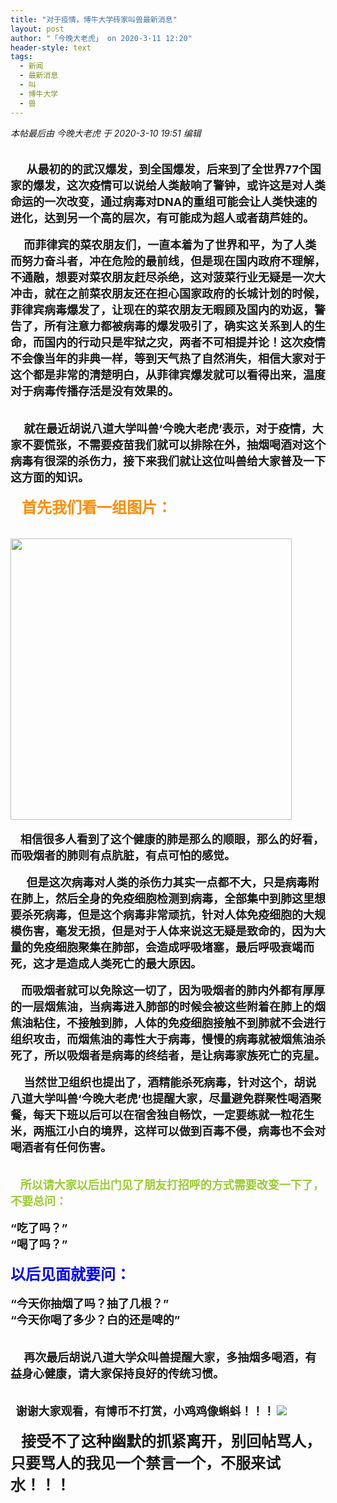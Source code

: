 ```yaml
---
title: "对于疫情，博牛大学砖家叫兽最新消息"
layout: post
author: "「今晚大老虎」 on 2020-3-11 12:20"
header-style: text
tags:
  - 新闻
  - 最新消息
  - 叫
  - 博牛大学
  - 兽
---
```


<head></head>
<body>
 <i class="pstatus"> 本帖最后由 今晚大老虎 于 2020-3-10 19:51 编辑 </i>
 <br> 
 <br> 
 <br> 
 <font size="4"><strong>&nbsp; &nbsp;&nbsp; &nbsp;从最初的的武汉爆发，到全国爆发，后来到了全世界77个国家的爆发，这次疫情可以说给人类敲响了警钟，或许这是对人类命运的一次改变，通过病毒对DNA的重组可能会让人类快速的进化，达到另一个高的层次，有可能成为超人或者葫芦娃的。</strong></font>
 <br> 
 <br> 
 <font size="4"><strong>&nbsp; &nbsp;&nbsp;&nbsp;而菲律宾的菜农朋友们，一直本着为了世界和平，为了人类而努力奋斗者，冲在危险的最前线，但是现在国内政府不理解，不通融，想要对菜农朋友赶尽杀绝，这对菠菜行业无疑是一次大冲击，就在之前菜农朋友还在担心国家政府的长城计划的时候，菲律宾病毒爆发了，让现在的菜农朋友无暇顾及国内的劝返，警告了，所有注意力都被病毒的爆发吸引了，确实这关系到人的生命，而国内的行动只是牢狱之灾，两者不可相提并论！这次疫情不会像当年的非典一样，等到天气热了自然消失，相信大家对于这个都是非常的清楚明白，从菲律宾爆发就可以看得出来，温度对于病毒传播存活是没有效果的。</strong></font>
 <br> 
 <br> 
 <br> 
 <font size="4"><strong>&nbsp; &nbsp;&nbsp;&nbsp;就在最近胡说八道大学叫兽‘今晚大老虎’表示，对于疫情，大家不要慌张，不需要疫苗我们就可以排除在外，抽烟喝酒对这个病毒有很深的杀伤力，接下来我们就让这位叫兽给大家普及一下这方面的知识。</strong></font>
 <br> 
 <br> 
 <strong>&nbsp;&nbsp;<font size="5"><font color="#ff8c00">&nbsp;&nbsp;首先我们看一组图片：</font></font></strong>
 <br> 
 <br> 
 <br> 
 <ignore_js_op> 
  <img aid="1340583" src="https://bbs.boniu123.cc/data/attachment/forum/202003/10/165455rz2p6hp46h288ddh.jpg" zoomfile="data/attachment/forum/202003/10/165455rz2p6hp46h288ddh.jpg" file="data/attachment/forum/202003/10/165455rz2p6hp46h288ddh.jpg" width="450" inpost="1"> 
  <div class="tip tip_4 aimg_tip" id="aimg_1340583_menu" style="position: absolute; display: none" disautofocus="true"> 
   <div class="xs0"> 
    <p><strong>00001.jpg</strong> <em class="xg1">(28.92 KB, 下载次数: 0)</em></p> 
    <p> <a href="forum.php?mod=attachment&amp;aid=MTM0MDU4M3wyYWIwMGRlMHwxNTgzOTAzNDI0fDB8NTc3NTc1&amp;nothumb=yes" target="_blank">下载附件</a> &nbsp;<a href="javascript:;" onclick="showWindow(this.id, this.getAttribute('url'), 'get', 0);" id="savephoto_1340583" url="home.php?mod=spacecp&amp;ac=album&amp;op=saveforumphoto&amp;aid=1340583&amp;handlekey=savephoto_1340583">保存到相册</a> </p> 
    <p class="xg1 y"><span title="2020-3-10 16:54">昨天&nbsp;16:54</span> 上传</p> 
   </div> 
   <div class="tip_horn"></div> 
  </div> 
 </ignore_js_op> 
 <br> 
 <br> &nbsp; &nbsp; 
 <font size="4"><strong>相信很多人看到了这个健康的肺是那么的顺眼，那么的好看，而吸烟者的肺则有点肮脏，有点可怕的感觉。</strong></font>
 <br> 
 <br> 
 <font size="4"><strong>&nbsp; &nbsp;&nbsp; &nbsp;但是这次病毒对人类的杀伤力其实一点都不大，只是病毒附在肺上，然后全身的免疫细胞检测到病毒，全部集中到肺这里想要杀死病毒，但是这个病毒非常顽抗，针对人体免疫细胞的大规模伤害，毫发无损，但是对于人体来说这无疑是致命的，因为大量的免疫细胞聚集在肺部，会造成呼吸堵塞，最后呼吸衰竭而死，这才是造成人类死亡的最大原因。</strong></font>
 <br> 
 <br> 
 <font size="4"><strong>&nbsp; &nbsp; 而吸烟者就可以免除这一切了，因为吸烟者的肺内外都有厚厚的一层烟焦油，当病毒进入肺部的时候会被这些附着在肺上的烟焦油粘住，不接触到肺，人体的免疫细胞接触不到肺就不会进行组织攻击，而烟焦油的毒性大于病毒，慢慢的病毒就被烟焦油杀死了，所以吸烟者是病毒的终结者，是让病毒家族死亡的克星。</strong></font>
 <br> 
 <br> 
 <font size="4"><strong>&nbsp; &nbsp;&nbsp;&nbsp;当然世卫组织也提出了，酒精能杀死病毒，针对这个，胡说八道大学叫兽‘今晚大老虎’也提醒大家，尽量避免群聚性喝酒聚餐，每天下班以后可以在宿舍独自畅饮，一定要练就一粒花生米，两瓶江小白的境界，这样可以做到百毒不侵，病毒也不会对喝酒者有任何伤害。</strong></font>
 <br> 
 <br> 
 <br> &nbsp; &nbsp; 
 <font size="4"><font color="#9acd32"><strong>所以请大家以后出门见了朋友打招呼的方式需要改变一下了，不要总问：</strong></font></font>
 <br> 
 <br> 
 <font size="4"><strong>“吃了吗？”</strong></font>
 <br> 
 <font size="4"><strong>“喝了吗？”</strong></font>
 <br> 
 <br> 
 <font size="5"><font color="#0000ff"><strong> 以后见面就要问：</strong></font></font>
 <br> 
 <br> 
 <font size="4"><strong>“今天你抽烟了吗？抽了几根？”</strong></font>
 <br> 
 <font size="4"><strong>“今天你喝了多少？白的还是啤的”</strong></font>
 <br> 
 <br> 
 <br> 
 <font size="4"><strong>&nbsp; &nbsp;&nbsp;&nbsp;再次最后胡说八道大学众叫兽提醒大家，多抽烟多喝酒，有益身心健康，请大家保持良好的传统习惯。</strong></font>
 <br> 
 <br> 
 <br> 
 <font size="4"><strong>&nbsp;&nbsp;谢谢大家观看，有博币不打赏，小鸡鸡像蝌蚪！！！</strong></font>
 <img src="https://bbs.boniu123.cc/static/image/smiley/4yangcong/33.gif" smilieid="453">
 <br> 
 <br> 
 <font size="5"><strong>&nbsp; &nbsp;接受不了这种幽默的抓紧离开，别回帖骂人，只要骂人的我见一个禁言一个，不服来试水！！！</strong></font>
 <br> 
 <br> 
 <br> 
 <br>
</body>


